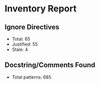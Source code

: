 # Inventory Report

## Ignore Directives

- Total: 65
- Justified: 55
- Stale: 4

## Docstring/Comments Found

- Total patterns: 685
